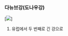 ### 다뉴브강(도나우강)
[![](https://upload.wikimedia.org/wikipedia/commons/thumb/2/2a/Danube_basin.png/275px-Danube_basin.png)]
1. 유럽에서 두 번째로 긴 강으로 